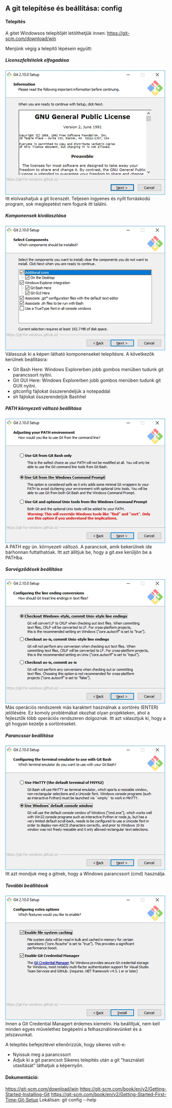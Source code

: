 ## A git telepítése és beállítása: config

#### Telepítés
A gitet Windowsos telepítőjét letölthetjük innen: https://git-scm.com/download/win
 
Menjünk végig a telepítő lépésein együtt:

##### Licenszfeltételek elfogadása
![Licenszfeltételek elfogadása](./image/git_install1.jpg)
Itt elolvashatjuk a git licenszét. Teljesen ingyenes és nyílt forráskodú program, sok meglepetést nem fogunk itt találni.

##### Komponensek kiválasztása
![Komponensek kiválasztása](./image/git_install2.jpg)
Válasszuk ki a képen látható komponenseket telepítésre. A következők kerülnek beállításra:
- Git Bash Here: Windows Explorerben jobb gombos menüben tudunk git parancssort nyitni.
- Git GUI Here: Windows Explorerben jobb gombos menüben tudunk git GUIt nyitni.
- gitconfig fájlokat összerendeljük a notepaddal
- sh fájlokat összerendeljük Bashhel

##### PATH környezeti változó beállítása
![PATH környezeti változó beállítása](./image/git_install3.jpg)
A PATH egy ún. környezeti változó. A parancsok, amik bekerülnek ide bárhonnan futtathatóak.
Itt azt állítjuk be, hogy a git.exe kerüljön be a PATHba.

##### Sorvégződések beállítása
![Sorvégződések beállítása](./image/git_install4.jpg)
Más operációs rendszerek más karaktert használnak a sortörés (ENTER) jelölésére.
Ez komoly problémákat okozhat olyan projekteken, ahol a fejlesztők több operációs rendszeren dolgoznak.
Itt azt választjuk ki, hogy a git hogyan kezelje a sortöréseket.

##### Parancssor beállítása
![Parancssor beállítása](./image/git_install5.jpg)
Itt azt mondjuk meg a gitnek, hogy a Windows parancssort (cmd) használja.

##### További beállítások
![További beállítások](./image/git_install6.jpg)
Innen a Git Credential Managert érdemes kiemelni. Ha beállítjuk, nem kell minden egyes művelethez begépelni a felhasználónevünket és a jelszavunkat.

A telepítés befejeztével ellenőrizzük, hogy sikeres volt-e:
- Nyissuk meg a parancssort
- Adjuk ki a git parancsot
Sikeres telepítés után a git "használati utasítását" láthatjuk a képernyőn.

#### Dokumentáció:  
https://git-scm.com/download/win
https://git-scm.com/book/en/v2/Getting-Started-Installing-Git
https://git-scm.com/book/en/v2/Getting-Started-First-Time-Git-Setup
Lokálisan: git config --help
